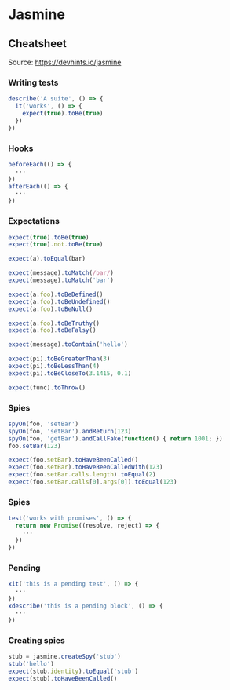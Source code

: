 # Jasmine

## Cheatsheet

Source: https://devhints.io/jasmine

### Writing tests

```javascript
describe('A suite', () => {
  it('works', () => {
    expect(true).toBe(true)
  })
})
```

### Hooks

```javascript
beforeEach(() => {
  ···
})
afterEach(() => {
  ···
})
```

### Expectations

```javascript
expect(true).toBe(true)
expect(true).not.toBe(true)
```
```javascript
expect(a).toEqual(bar)
```
```javascript
expect(message).toMatch(/bar/)
expect(message).toMatch('bar')
```
```javascript
expect(a.foo).toBeDefined()
expect(a.foo).toBeUndefined()
expect(a.foo).toBeNull()
```
```javascript
expect(a.foo).toBeTruthy()
expect(a.foo).toBeFalsy()
```
```javascript
expect(message).toContain('hello')
```
```javascript
expect(pi).toBeGreaterThan(3)
expect(pi).toBeLessThan(4)
expect(pi).toBeCloseTo(3.1415, 0.1)
```
```javascript
expect(func).toThrow()
```

### Spies 

```javascript
spyOn(foo, 'setBar')
spyOn(foo, 'setBar').andReturn(123)
spyOn(foo, 'getBar').andCallFake(function() { return 1001; })
foo.setBar(123)
```
```javascript
expect(foo.setBar).toHaveBeenCalled()
expect(foo.setBar).toHaveBeenCalledWith(123)
expect(foo.setBar.calls.length).toEqual(2)
expect(foo.setBar.calls[0].args[0]).toEqual(123)
```

### Spies 
```javascript
test('works with promises', () => {
  return new Promise((resolve, reject) => {
    ···
  })
})
```
###

### Pending 

```javascript
xit('this is a pending test', () => {
  ···
})
xdescribe('this is a pending block', () => {
  ···
})
```

### Creating spies 

```javascript
stub = jasmine.createSpy('stub')
stub('hello')
expect(stub.identity).toEqual('stub')
expect(stub).toHaveBeenCalled()
```
